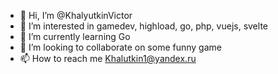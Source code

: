 - 👋 Hi, I’m @KhalyutkinVictor
- 👀 I’m interested in gamedev, highload, go, php, vuejs, svelte
- 🌱 I’m currently learning Go
- 💞️ I’m looking to collaborate on some funny game
- 📫 How to reach me Khalutkin1@yandex.ru

<!---
KhalyutkinVictor/KhalyutkinVictor is a ✨ special ✨ repository because its `README.md` (this file) appears on your GitHub profile.
You can click the Preview link to take a look at your changes.
--->

